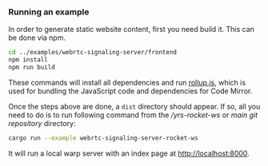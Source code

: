 
### Running an example

In order to generate static website content, first you need build it. This can be done via npm.

```bash
cd ../examples/webrtc-signaling-server/frontend
npm install
npm run build
```

These commands will install all dependencies and run [rollup.js](https://rollupjs.org/), which is used for bundling the JavaScript code and dependencies for Code Mirror.

Once the steps above are done, a `dist` directory should appear. If so, all you need to do is to run following command from the */yrs-rocket-ws* or *main git repository* directory:

```bash
cargo run --example webrtc-signaling-server-rocket-ws
```

It will run a local warp server with an index page at [http://localhost:8000](http://localhost:8000).